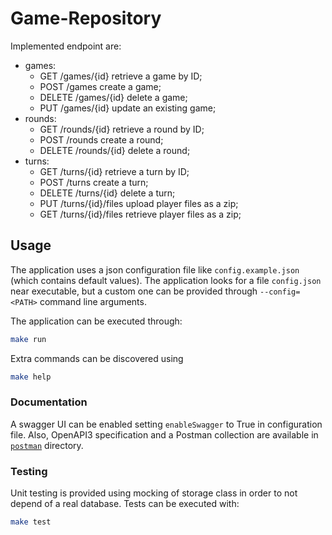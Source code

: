 # Game-Repository  
Implemented endpoint are:
* games:
    - GET /games/{id} retrieve a game by ID;
    - POST /games create a game;
    - DELETE /games/{id} delete a game;
    - PUT /games/{id} update an existing game;
* rounds:
    - GET /rounds/{id} retrieve a round by ID;
    - POST /rounds create a round;
    - DELETE /rounds/{id} delete a round;
* turns:
    - GET /turns/{id} retrieve a turn by ID;
    - POST /turns create a turn;
    - DELETE /turns/{id} delete a turn;
    - PUT /turns/{id}/files upload player files as a zip;
    - GET /turns/{id}/files retrieve player files as a zip;

## Usage
The application uses a json configuration file like `config.example.json` (which contains default values). The application looks for a file `config.json` near executable, but a custom one can be provided through `--config=<PATH>` command line arguments.

The application can be executed through:
```sh
make run
```

Extra commands can be discovered using
```sh
make help
```

### Documentation
A swagger UI can be enabled setting `enableSwagger` to True in configuration file. Also, OpenAPI3 specification and a Postman collection are available in [`postman`](/postman) directory.

### Testing
Unit testing is provided using mocking of storage class in order to not depend of a real database. Tests can be 
executed with:
```sh
make test
```
